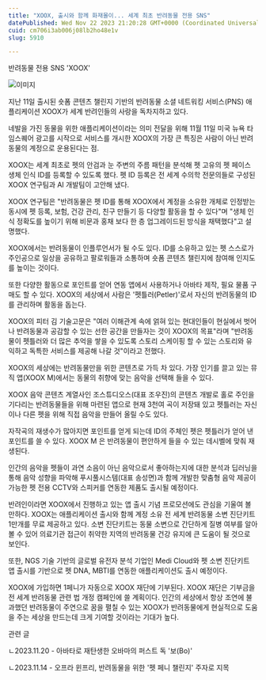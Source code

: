 ```yaml
---
title: "XOOX, 출시와 함께 화재몰이... 세계 최초 반려동물 전용 SNS"
datePublished: Wed Nov 22 2023 21:20:28 GMT+0000 (Coordinated Universal Time)
cuid: cm706i3ab006j08lb2ho48e1v
slug: 5910

---
```



반려동물 전용 SNS 'XOOX'

![이미지](https://cdn.hashnode.com/res/hashnode/image/upload/v1739260006567/6231b5b3-125e-40e3-9a1c-2bdf86c0516d.png)

지난 11일 출시된 숏폼 콘텐츠 챌린지 기반의 반려동물 소셜 네트워킹 서비스(PNS) 애플리케이션 XOOX가 세계 반려인들의 사랑을 독차지하고 있다.

네발을 가진 동물을 위한 애플리케이션이라는 의미 전달을 위해 11월 11일 미국 뉴욕 타임스퀘어 광고를 시작으로 서비스를 개시한 XOOX의 가장 큰 특징은 사람이 아닌 반려동물의 계정으로 운용된다는 점.

XOOX는 세계 최초로 펫의 안검과 눈 주변의 주름 패턴을 분석해 펫 고유의 펫 페이스 생체 인식 ID를 등록할 수 있도록 했다. 펫 ID 등록은 전 세계 수의학 전문의들로 구성된 XOOX 연구팀과 AI 개발팀이 고안해 냈다.

XOOX 연구팀은 "반려동물은 펫 ID를 통해 XOOX에서 계정을 소유한 개체로 인정받는 동시에 펫 등록, 보험, 건강 관리, 친구 만들기 등 다양할 활동을 할 수 있다"며 "생체 인식 정확도를 높이기 위해 비문과 홍채 보다 한 층 업그레이드된 방식을 채택했다"고 설명했다.

XOOX에서는 반려동물이 인플루언서가 될 수도 있다. ID를 소유하고 있는 펫 스스로가 주인공으로 일상을 공유하고 팔로워들과 소통하며 숏폼 콘텐츠 챌린지에 참여해 인지도를 높이는 것이다.

또한 다양한 활동으로 포인트를 얻어 연동 앱에서 사용하거나 아바타 제작, 필요 물품 구매도 할 수 있다. XOOX의 세상에서 사람은 '펫틀러(Petler)'로서 자신의 반려동물의 ID를 관리하며 활동을 돕는다.

XOOX의 피터 김 기술고문은 "여러 이해관계 속에 얽혀 있는 현대인들이 현실에서 벗어나 반려동물과 공감할 수 있는 선한 공간을 만들자는 것이 XOOX의 목표"라며 "반려동물이 펫틀러와 더 많은 추억을 쌓을 수 있도록 스토리 스케이핑 할 수 있는 스토리와 유익하고 독특한 서비스를 제공해 나갈 것"이라고 전했다.

XOOX의 세상에는 반려동물만을 위한 콘텐츠로 가득 차 있다. 가장 인기를 끌고 있는 뮤직 앱(XOOX M)에서는 동물의 취향에 맞는 음악을 선택해 들을 수 있다.

XOOX 음악 콘텐츠 계열사인 조스튜디오스(대표 조우진)의 콘텐츠 개발로 홀로 주인을 기다리는 반려동물들을 위해 마련된 앱으로 현재 3천여 곡이 저장돼 있고 펫틀러는 자신이나 다른 펫을 위해 직접 음악을 만들어 올릴 수도 있다.

자작곡의 재생수가 많아지면 포인트를 얻게 되는데 ID의 주체인 펫은 펫틀러가 얻어 낸 포인트를 쓸 수 있다. XOOX M 은 반려동물이 편안하게 들을 수 있는 데시벨에 맞춰 재생된다.

인간의 음악을 펫들이 과연 소음이 아닌 음악으로서 좋아하는지에 대한 분석과 딥러닝을 통해 음악 성향을 파악해 푸시풀시스템(대표 송성면)과 함께 개발한 맞춤형 음악 제공이 가능한 펫 전용 CCTV와 스피커를 연동한 제품도 출시될 예정이다.

반려인이라면 XOOX에서 진행하고 있는 앱 출시 기념 프로모션에도 관심을 기울여 볼 만하다. XOOX는 애플리케이션 출시와 함께 계정 소유 전 세계 반려동물 소변 진단키트 1만개를 무료 제공하고 있다. 소변 진단키트는 동물 소변으로 간단하게 질병 여부를 알아볼 수 있어 의료기관 접근이 취약한 지역의 반려동물 건강 유지에 큰 도움이 될 것으로 보인다.

또한, NGS 기술 기반의 글로벌 유전자 분석 기업인 Medi Cloud와 펫 소변 진단키트 앱 출시를 기반으로 펫 DNA, MBTI를 연동한 애플리케이션도 출시 예정이다.

XOOX에 가입하면 1페니가 자동으로 XOOX 재단에 기부된다. XOOX 재단은 기부금을 전 세계 반려동물 관련 법 개정 캠페인에 쓸 계획이다. 인간의 세상에서 항상 조연에 불과했던 반려동물이 주연으로 꿈을 펼칠 수 있는 XOOX가 반려동물에게 현실적으로 도움을 주는 세상을 만드는데 크게 기여할 것이라는 기대가 높다.

관련 글

ㄴ2023.11.20 - 아바타로 재탄생한 오바마의 퍼스트 독 '보(Bo)'

ㄴ2023.11.14 - 오프라 윈프리, 반려동물을 위한 '펫 페니 챌린지' 주자로 지목
